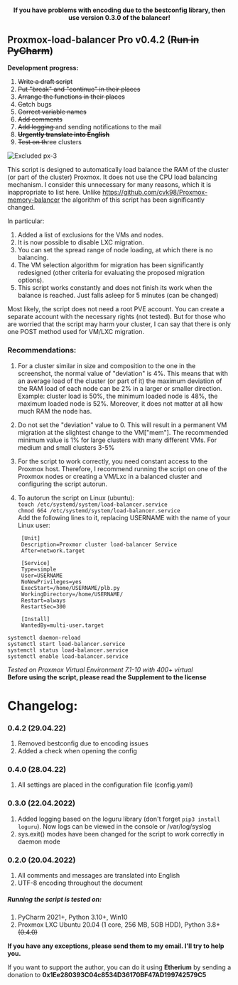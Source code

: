 #### <p align="center"> If you have problems with encoding due to the bestconfig library, then use version 0.3.0 of the balancer!

## Proxmox-load-balancer Pro v0.4.2  (<strike>Run in PyCharm</strike>)

<strong>Development progress:</strong>
1. <strike>Write a draft script</strike>
2. <strike>Put "break" and "continue" in their places</strike>
3. <strike>Arrange the functions in their places</strike>
4. <strike>Ca</strike>tch bugs
5. <strike>Correct variable names</strike>
6. <strike>Add comments</strike>
7. <strike>Add logging </strike>and sending notifications to the mail
8. <strike><b>Urgently translate into English</b></strike>
9. <strike>Test on th</strike>ree clusters

![Excluded px-3](https://user-images.githubusercontent.com/88323643/164393540-9be1f695-59ba-4e96-a629-a9e9fd310795.jpg)

This script is designed to automatically load balance the RAM of the cluster (or part of the cluster) Proxmox.
It does not use the CPU load balancing mechanism. I consider this unnecessary for many reasons, which it is inappropriate to list here.
Unlike https://github.com/cvk98/Proxmox-memory-balancer the algorithm of this script has been significantly changed. 

In particular:
1. Added a list of exclusions for the VMs and nodes.
2. It is now possible to disable LXC migration.
3. You can set the spread range of node loading, at which there is no balancing.
4. The VM selection algorithm for migration has been significantly redesigned (other criteria for evaluating the proposed migration options).
5. This script works constantly and does not finish its work when the balance is reached. Just falls asleep for 5 minutes (can be changed)

Most likely, the script does not need a root PVE account. You can create a separate account with the necessary rights (not tested). But for those who are worried that the script may harm your cluster, I can say that there is only one POST method used for VM/LXC migration.

### Recommendations:
1. For a cluster similar in size and composition to the one in the screenshot, the normal value of "deviation" is 4%. This means that with an average load of the cluster (or part of it) the maximum deviation of the RAM load of each node can be 2% in a larger or smaller direction.
Example: cluster load is 50%, the minimum loaded node is 48%, the maximum loaded node is 52%.
Moreover, it does not matter at all how much RAM the node has.
2. Do not set the "deviation" value to 0. This will result in a permanent VM migration at the slightest change to the VM["mem"]. The recommended minimum value is 1% for large clusters with many different VMs. For medium and small clusters 3-5%
3. For the script to work correctly, you need constant access to the Proxmox host. Therefore, I recommend running the script on one of the Proxmox nodes or creating a VM/Lxc in a balanced cluster and configuring the script autorun.
4. To autorun the script on Linux (ubuntu):  
	 `touch /etc/systemd/system/load-balancer.service`  
	 `chmod 664 /etc/systemd/system/load-balancer.service`  
		Add the following lines to it, replacing USERNAME with the name of your Linux user:  
			
		[Unit]  
  		Description=Proxmor cluster load-balancer Service  
  		After=network.target  

  		[Service]  
  		Type=simple  
  		User=USERNAME  
		NoNewPrivileges=yes  
  		ExecStart=/home/USERNAME/plb.py  
		WorkingDirectory=/home/USERNAME/  
  		Restart=always  
  		RestartSec=300  

  		[Install]  
 		WantedBy=multi-user.target  
				
```systemctl daemon-reload```  
```systemctl start load-balancer.service```  
```systemctl status load-balancer.service```  
```systemctl enable load-balancer.service```  

<i>Tested on Proxmox Virtual Environment 7.1-10 with 400+ virtual</i>  
**Before using the script, please read the Supplement to the license**

# Changelog:
### 0.4.2 (29.04.22)  
1. Removed bestconfig due to encoding issues  
2. Added a check when opening the config	
	
### 0.4.0 (28.04.22)  
1. All settings are placed in the configuration file (config.yaml)
	
### 0.3.0 (22.04.2022)
1. Added logging based on the loguru library (don't forget `pip3 install loguru`). Now logs can be viewed in the console or /var/log/syslog  
2. sys.exit() modes have been changed for the script to work correctly in daemon mode

### 0.2.0 (20.04.2022)
1. All comments and messages are translated into English
2. UTF-8 encoding throughout the document

##### Running the script is tested on:
1. PyCharm 2021+, Python 3.10+, Win10
2. Proxmox LXC Ubuntu 20.04 (1 core, 256 MB, 5GB HDD), Python 3.8+ <strike>(0.4.0)</strike>

**If you have any exceptions, please send them to my email. I'll try to help you.**

If you want to support the author, you can do it using <b>Etherium</b> by sending a donation to <b>0x1Ee280393C04c8534D36170BF47AD199742579C5</b>
